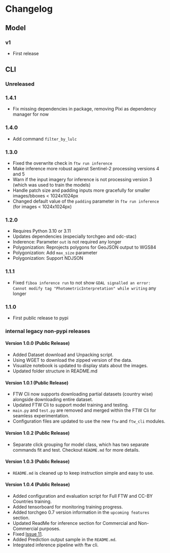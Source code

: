 # Changelog

## Model

### v1

- First release

## CLI

### Unreleased

### 1.4.1

- Fix missing dependencies in package, removing Pixi as dependency manager for now

### 1.4.0

- Add command `filter_by_lulc`

### 1.3.0

- Fixed the overwrite check in `ftw run inference`
- Make inference more robust against Sentinel-2 processing versions 4 and 5
- Warn if the input imagery for inference is not processing version 3 (which was used to train the models)
- Handle patch size and padding inputs more gracefully for smaller images/bboxes < 1024x1024px
- Changed default value of the `padding` parameter in `ftw run inference` (for images < 1024x1024px)

### 1.2.0

- Requires Python 3.10 or 3.11
- Updates dependencies (especially torchgeo and odc-stac)
- Inderence: Parameter `out` is not required any longer
- Polygonization: Reprojects polygons for GeoJSON output to WGS84
- Polygonization: Add `max_size` parameter
- Polygonization: Support NDJSON

### 1.1.1

- Fixed `fiboa inference run` to not show `GDAL signalled an error: Cannot modify tag "PhotometricInterpretation" while writing` any longer

### 1.1.0

- First public release to pypi

### internal legacy non-pypi releases

#### Version 1.0.0 (Public Release)

- Added Dataset download and Unpacking script.
- Using WGET to download the zipped version of the data.
- Visualize notebook is updated to display stats about the images.
- Updated folder structure in README.md

#### Version 1.0.1 (Public Release)

- FTW Cli now supports downloading partial datasets (country wise) alongside downloading entire dataset.
- Updated FTW Cli to support model training and testing.
- `main.py` and `test.py` are removed and merged within the FTW Cli for seamless experimentation.
- Configuration files are updated to use the new `ftw` and `ftw_cli` modules.

#### Version 1.0.2 (Public Release)

- Separate click grouping for model class, which has two separate commands fit and test. Checkout `README.md` for more details.

#### Version 1.0.3 (Public Release)

- `README.md` is cleaned up to keep instruction simple and easy to use.

#### Version 1.0.4 (Public Release)

- Added configuration and evaluation script for Full FTW and CC-BY Countries training.
- Added tensorboard for monitoring training progress.
- Added torchgeo 0.7 version information in the `upcoming features` section.
- Updated ReadMe for inference section for Commercial and Non-Commercial purposes.
- Fixed [Issue 11](https://github.com/fieldsoftheworld/ftw-baselines/issues/11).
- Added Prediction output sample in the `README.md`.
- Integrated inference pipeline with ftw cli.
